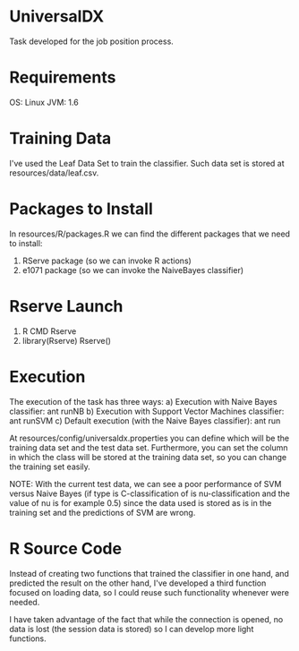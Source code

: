 UniversalDX
===========

Task developed for the job position process.

Requirements
============

OS: Linux
JVM: 1.6

Training Data
=============

I've used the Leaf Data Set to train the classifier. Such data set is stored at resources/data/leaf.csv.

Packages to Install
===================

In resources/R/packages.R we can find the different packages that we need to install:

1) RServe package (so we can invoke R actions)
2) e1071 package (so we can invoke the NaiveBayes classifier)

Rserve Launch
=============

1) R CMD Rserve
2) library(Rserve) 
   Rserve()

Execution
=========

The execution of the task has three ways:
a) Execution with Naive Bayes classifier: ant runNB
b) Execution with Support Vector Machines classifier: ant runSVM
c) Default execution (with the Naive Bayes classifier): ant run

At resources/config/universaldx.properties you can define which will be the training data set and the test data set. Furthermore, you can set the column in which the class will be stored at the training data set, so you can change the training set easily.

NOTE: With the current test data, we can see a poor performance of SVM versus Naive Bayes (if type is C-classification of is nu-classification and the value of nu is for example 0.5) since the data used is stored as is in the training set and the predictions of SVM are wrong.

R Source Code
=============

Instead of creating two functions that trained the classifier in one hand, and predicted the result on the other hand, I've developed a third function focused on loading data, so I could reuse such functionality whenever were needed.

I have taken advantage of the fact that while the connection is opened, no data is lost (the session data is stored) so I can develop more light functions.
